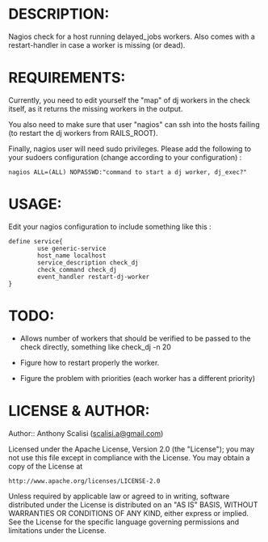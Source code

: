 # DESCRIPTION:

Nagios check for a host running delayed_jobs workers. Also comes with a restart-handler in case a worker is missing (or dead).

# REQUIREMENTS:

Currently, you need to edit yourself the "map" of dj workers in the check itself, as it returns the missing workers in the output.  

You also need to make sure that user "nagios" can ssh into the hosts failing (to restart the dj workers from RAILS_ROOT).

Finally, nagios user will need sudo privileges. Please add the following to your sudoers configuration (change according to your configuration) :

	nagios ALL=(ALL) NOPASSWD:"command to start a dj worker, dj_exec?"

# USAGE:

Edit your nagios configuration to include something like this :

	define service{
        	use generic-service
	        host_name localhost
	        service_description check_dj
	       	check_command check_dj
       		event_handler restart-dj-worker
	}

# TODO:

- Allows number of workers that should be verified to be passed to the check directly, something like check_dj -n 20

- Figure how to restart properly the worker.

- Figure the problem with priorities (each worker has a different priority)

# LICENSE & AUTHOR:

Author:: Anthony Scalisi (scalisi.a@gmail.com)

Licensed under the Apache License, Version 2.0 (the "License"); you may not use this file except in compliance with the License. You may obtain a copy of the License at

	http://www.apache.org/licenses/LICENSE-2.0

Unless required by applicable law or agreed to in writing, software distributed under the License is distributed on an "AS IS" BASIS, WITHOUT WARRANTIES OR CONDITIONS OF ANY KIND, either express or implied. See the License for the specific language governing permissions and limitations under the License.